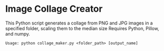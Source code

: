 # Image Collage Creator
This Python script generates a collage from PNG and JPG images in a specified folder, scaling them to the median size
Requires Python, Pillow, and numpy.
```
Usage: python collage_maker.py <folder_path> [output_name]
```